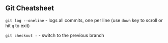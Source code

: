 
## Git Cheatsheet

`git log --oneline` - logs all commits, one per line (use `down` key to scroll or hit `q` to exit)

`git checkout -` - switch to the previous branch
